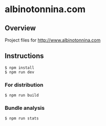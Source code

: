 # albinotonnina.com


## Overview

Project files for <http://www.albinotonnina.com>

## Instructions

	$ npm install
	$ npm run dev
	
### For distribution
	
	$ npm run build

### Bundle analysis

	$ npm run stats
